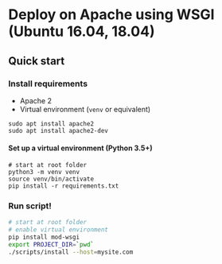 # Deploy on Apache using WSGI (Ubuntu 16.04, 18.04)

## Quick start

### Install requirements

- Apache 2
- Virtual environment (`venv` or equivalent)

```
sudo apt install apache2
sudo apt install apache2-dev
```

#### Set up a virtual environment (Python 3.5+)

```
# start at root folder
python3 -m venv venv
source venv/bin/activate
pip install -r requirements.txt
```

### Run script!

```bash
# start at root folder
# enable virtual environment
pip install mod-wsgi
export PROJECT_DIR=`pwd`
./scripts/install --host=mysite.com
```
